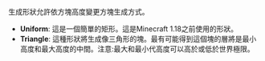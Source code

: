 生成形狀允許依方塊高度變更方塊生成方式。

* **Uniform**: 這是一個簡單的矩形。這是Minecraft 1.18之前使用的形狀。
* **Triangle**: 這種形狀將生成像三角形的塊。最有可能得到這個塊的層將是最小高度和最大高度的中間。注意:最大和最小代高度可以高於或低於世界極限。
